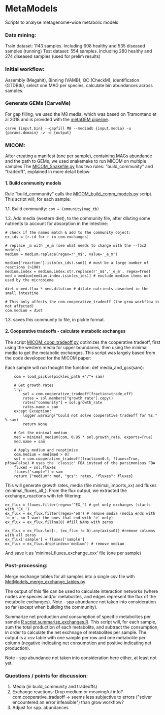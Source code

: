# MetaModels
Scripts to analyse metagenome-wide metabolic models


### Data mining:
Train dataset: 1143 samples. Including 608 healthy and 535 diseased samples (running)
Test dataset: 554 samples. Including 280 healthy and 274 diseased samples (used for prelim results)

### Initial workflow:
Assembly (Megahit), Binning (VAMB), QC (CheckM), identification (GTDBtk), select one MAG per species, calculate bin abundances across samples.


### Generate GEMs (CarveMe)
For gap filling, we used the M8 media, which was based on Tramontano et al 2018 and is provided with the [metaGEM pipeline](https://github.com/franciscozorrilla/metaGEM).

`carve {input.bin} --gapfill M8 --mediadb {input.media} -u {params.domain} -v -o {output}`


### MICOM:

After creating a manifest (one per sample), containing MAGs abundance and the path to GEMs, we used snakemake to run MICOM on multiple samples
The [MICOM_Snakefile.py](https://github.com/vrmarcelino/MetaModels/tree/main/Snakemake/5_MICOM) has two rules: "build_community" and "tradeoff", explained in more detail below:

#### 1. Build community models

Rule "build_community" calls the [MICOM_build_comm_models.py](https://github.com/vrmarcelino/MetaModels/blob/main/MICOM_build_comm_models.py) script. This script will, for each sample:

1.1. Build community:
`com = Community(mag_tb)`

1.2. Add media (western diet), to the community file, after diluting some nutrients to account for absorption in the intestine:

```
# check if the names match & add to the community object:
ex_ids = [r.id for r in com.exchanges]

# replace _m with _e_m (see what needs to change with the --fbc2 models)
medium = medium.replace(regex=r'_m$', value='_e_m')

medium['reaction'].isin(ex_ids).sum() # must be a large number of reactions (>100)
medium.index = medium.index.str.replace(r'_m$','_e_m', regex=True)
med = medium[medium.index.isin(ex_ids)] # exclude medium items not used by the microbiome

diet = med.flux * med.dilution # dilute nutrients absorbed in the small intestine

# This only affects the com.cooperative_tradeoff (the grow workflow is not affected)
com.medium = diet
```

1.3. saves this community to file, in pickle format.


#### 2. Cooperative tradeoffs - calculate metabolic exchanges

The script [MICOM_coop_tradeoff.py](https://github.com/vrmarcelino/MetaModels/blob/main/MICOM_coop_tradeoff.py) optimizes the cooperative tradeoff, first using the western media for upper boundaries, then using the minimal media to get the metabolic exchanges. This script was largely based from the code developed for the MICOM paper:

Each sample will run thought the function:
def media_and_gcs(sam):

```
    com = load_pickle(pickles_path +"/"+ sam)

    # Get growth rates
    try:
        sol = com.cooperative_tradeoff(fraction=trade_off)
        rates = sol.members["growth_rate"].copy()
        rates["community"] = sol.growth_rate
        rates.name = sam
    except Exception:
        logger.warning("Could not solve cooperative tradeoff for %s." % sam)
        return None

    # Get the minimal medium
    med = minimal_medium(com, 0.95 * sol.growth_rate, exports=True)
    med.name = sam

    # Apply medium and reoptimize
    com.medium = med[med > 0]
    sol = com.cooperative_tradeoff(fraction=0.5, fluxes=True, pfba=False) # uses the 'classic' FBA instead of the parsimonious FBA
    fluxes = sol.fluxes
    fluxes["sample"] = sam
    return {"medium": med, "gcs": rates, "fluxes": fluxes}
```

This will generate growth rates, media (file minimal_imports_xx) and fluxes (minimal_fluxes_all_).
From the flux output, we extracted the exchange_reactions with teh filtering:

```
ex_flux = fluxes.filter(regex='^EX_') # get only exchanges (starts with 'EX_')
ex_flux = ex_flux.filter(regex='e$') # remove media (media ends with 'e_m', so I want the ones that end with 'e' only)
ex_flux = ex_flux.fillna(0) #fill NANs with zeros

ex_flux = ex_flux.loc[:, (ex_flux != 0).any(axis=0)] #remove columns with all zeros
ex_flux['sample'] = fluxes['sample']
ex_flux = ex_flux.drop(index='medium') # remove medium
```
And save it as 'minimal_fluxes_exchange_xxx' file (one per sample)


### Post-processing:
Merge exchange tables for all samples into a single csv file with [MetModels_merge_exchange_tables.py](https://github.com/vrmarcelino/MetaModels/blob/main/MetModels_merge_exchange_tables.py)

The output of this file can be used to calculate interaction networks (where nodes are species and/or metabolites, and edges represent the flux of the metabolic exchanges).
Note - spp abundance not taken into consideration so far (except when building the community).


Summarize net production and consumption of specific metabolites per sample [R script summarize_exchanges.R](https://github.com/vrmarcelino/MetaModels/blob/main/summarize_exchanges.R). This script will, for each sample, sum the total production of each metabolite, and subtract the consumption, in order to calculate the net exchnage of metabolites per sample. The output is a csv table with one sample per row and one metabolite per column (negative indicating net consumption and positive indicating net production).

Note - spp abundance not taken into consideration here either, at least not yet.


### Questions / points for discussion:
1. Media (in build_community and tradeoffs)
2. Exchange reactions: 
	Drop medium or meaningful info?
	com.cooperative_tradeoff -> seems less subjective to errors ("solver encountered an error infeasible") than grow workflow?
3. Adjust for spp. abundances



